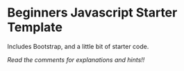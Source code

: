 
Beginners Javascript Starter Template
===============================================

Includes Bootstrap, and a little bit of starter code.

*Read the comments for explanations and hints!!*







